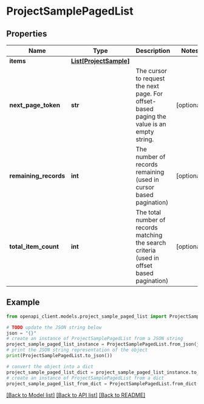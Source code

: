# ProjectSamplePagedList


## Properties

Name | Type | Description | Notes
------------ | ------------- | ------------- | -------------
**items** | [**List[ProjectSample]**](ProjectSample.md) |  | 
**next_page_token** | **str** | The cursor to request the next page. For offset-based paging the value is an empty string. | [optional] 
**remaining_records** | **int** | The number of records remaining (used in cursor based pagination) | [optional] 
**total_item_count** | **int** | The total number of records matching the search criteria (used in offset based pagination) | [optional] 

## Example

```python
from openapi_client.models.project_sample_paged_list import ProjectSamplePagedList

# TODO update the JSON string below
json = "{}"
# create an instance of ProjectSamplePagedList from a JSON string
project_sample_paged_list_instance = ProjectSamplePagedList.from_json(json)
# print the JSON string representation of the object
print(ProjectSamplePagedList.to_json())

# convert the object into a dict
project_sample_paged_list_dict = project_sample_paged_list_instance.to_dict()
# create an instance of ProjectSamplePagedList from a dict
project_sample_paged_list_from_dict = ProjectSamplePagedList.from_dict(project_sample_paged_list_dict)
```
[[Back to Model list]](../README.md#documentation-for-models) [[Back to API list]](../README.md#documentation-for-api-endpoints) [[Back to README]](../README.md)


